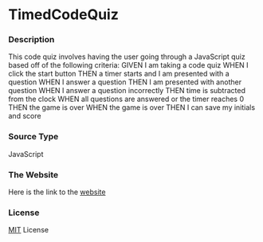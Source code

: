 # TimedCodeQuiz
<h3>Description</h3>
<p> This code quiz involves having the user going through a JavaScript quiz based off of the following criteria: 
GIVEN I am taking a code quiz
WHEN I click the start button
THEN a timer starts and I am presented with a question
WHEN I answer a question
THEN I am presented with another question
WHEN I answer a question incorrectly
THEN time is subtracted from the clock
WHEN all questions are answered or the timer reaches 0
THEN the game is over
WHEN the game is over
THEN I can save my initials and score </p>

<h3>Source Type </h3>
<p>JavaScript</p>

<h3>The Website</h3>
<p>Here is the link to the <a href ="https://mcgeevee.github.io/TimedCodeQuiz" >website</a>
<img src="">

<h3>License</h3>
<p><a href="https://choosealicense.com/licenses/mit/#">MIT</a> License</p>